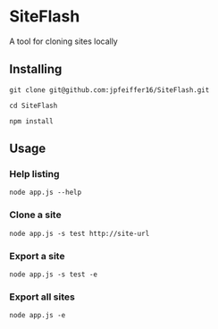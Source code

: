 # SiteFlash
A tool for cloning sites locally

## Installing
`git clone git@github.com:jpfeiffer16/SiteFlash.git`

`cd SiteFlash`

`npm install`

## Usage

### Help listing
`node app.js --help`

### Clone a site
`node app.js -s test http://site-url`

### Export a site
`node app.js -s test -e`

### Export all sites
`node app.js -e`
